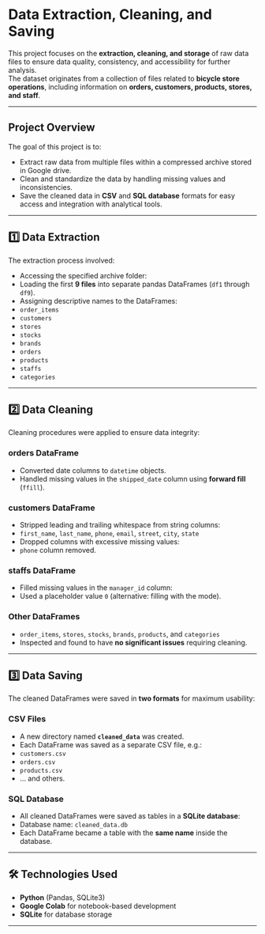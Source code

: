 #  Data Extraction, Cleaning, and Saving

This project focuses on the **extraction, cleaning, and storage** of raw data files to ensure data quality, consistency, and accessibility for further analysis.  
The dataset originates from a collection of files related to **bicycle store operations**, including information on **orders, customers, products, stores, and staff**.

---

##  Project Overview
The goal of this project is to:
- Extract raw data from multiple files within a compressed archive stored in Google drive.
- Clean and standardize the data by handling missing values and inconsistencies.
- Save the cleaned data in **CSV** and **SQL database** formats for easy access and integration with analytical tools.

---

## 1️⃣ Data Extraction
The extraction process involved:
- Accessing the specified archive folder:  
- Loading the first **9 files** into separate pandas DataFrames (`df1` through `df9`).
- Assigning descriptive names to the DataFrames:
- `order_items`
- `customers`
- `stores`
- `stocks`
- `brands`
- `orders`
- `products`
- `staffs`
- `categories`

---

## 2️⃣ Data Cleaning
Cleaning procedures were applied to ensure data integrity:

### **orders** DataFrame
- Converted date columns to `datetime` objects.
- Handled missing values in the `shipped_date` column using **forward fill** (`ffill`).

### **customers** DataFrame
- Stripped leading and trailing whitespace from string columns:
- `first_name`, `last_name`, `phone`, `email`, `street`, `city`, `state`
- Dropped columns with excessive missing values:
- `phone` column removed.

### **staffs** DataFrame
- Filled missing values in the `manager_id` column:
- Used a placeholder value `0` (alternative: filling with the mode).

### Other DataFrames
- `order_items`, `stores`, `stocks`, `brands`, `products`, and `categories`  
- Inspected and found to have **no significant issues** requiring cleaning.

---

## 3️⃣ Data Saving
The cleaned DataFrames were saved in **two formats** for maximum usability:

### CSV Files
- A new directory named **`cleaned_data`** was created.
- Each DataFrame was saved as a separate CSV file, e.g.:
- `customers.csv`
- `orders.csv`
- `products.csv`
- … and others.

### SQL Database
- All cleaned DataFrames were saved as tables in a **SQLite database**:
- Database name: `cleaned_data.db`
- Each DataFrame became a table with the **same name** inside the database.

---

## 🛠️ Technologies Used
- **Python** (Pandas, SQLite3)
- **Google Colab** for notebook-based development
- **SQLite** for database storage

---

